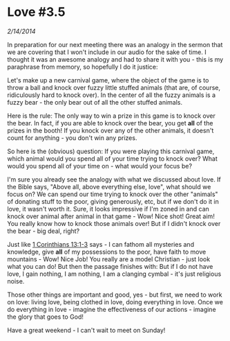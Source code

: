 # Love #3.5
*2/14/2014*

<!-- Knocking over the bear -->

In preparation for our next meeting there was an analogy in the sermon that we are covering that I won't include in our audio for the sake of time. I thought it was an awesome analogy and had to share it with you - this is my paraphrase from memory, so hopefully I do it justice:

Let's make up a new carnival game, where the object of the game is to throw a ball and knock over fuzzy little stuffed animals (that are, of course, ridiculously hard to knock over).  In the center of all the fuzzy animals is a fuzzy bear - the only bear out of all the other stuffed animals.

Here is the rule: The only way to win a prize in this game is to knock over the bear.  In fact, if you are able to knock over the bear, you get **all** of the prizes in the booth!  If you knock over any of the other animals, it doesn't count for anything - you don't win any prizes.

So here is the (obvious) question: If you were playing this carnival game, which animal would you spend all of your time trying to knock over?  What would you spend all of your time on - what would your focus be?

I'm sure you already see the analogy with what we discussed about love.  If the Bible says, "Above all, above everything else, love", what should we focus on?  We can spend our time trying to knock over the other "animals" of donating stuff to the poor, giving generously, etc, but if we don't do it in love, it wasn't worth it.  Sure, it looks impressive if I'm zoned in and can knock over animal after animal in that game - Wow!  Nice shot!  Great aim!  You really know how to knock those animals over!  But if I didn't knock over the bear - big deal, right? 

Just like [1 Corinthians 13:1-3](https://www.biblegateway.com/passage/?search=1+Corinthians+13%3A1-3&version=NIV) says - I can fathom all mysteries and knowledge, give **all** of my possessions to the poor, have faith to move mountains - Wow!  Nice Job!  You really are a model Christian - just look what you can do!  But then the passage finishes with: But if I do not have love, I gain nothing, I am nothing, I am a clanging cymbal - it's just religious noise.

Those other things are important and good, yes - but first, we need to work on love: living love, being clothed in love, doing everything in love.  Once we do everything in love - imagine the effectiveness of our actions - imagine the glory that goes to God!

Have a great weekend - I can't wait to meet on Sunday!
